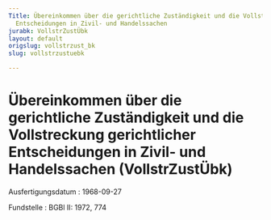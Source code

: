 ```yaml
---
Title: Übereinkommen über die gerichtliche Zuständigkeit und die Vollstreckung gerichtlicher
  Entscheidungen in Zivil- und Handelssachen
jurabk: VollstrZustÜbk
layout: default
origslug: vollstrzust_bk
slug: vollstrzustuebk

---
```


# Übereinkommen über die gerichtliche Zuständigkeit und die Vollstreckung gerichtlicher Entscheidungen in Zivil- und Handelssachen (VollstrZustÜbk)

Ausfertigungsdatum
:   1968-09-27

Fundstelle
:   BGBl II: 1972, 774

